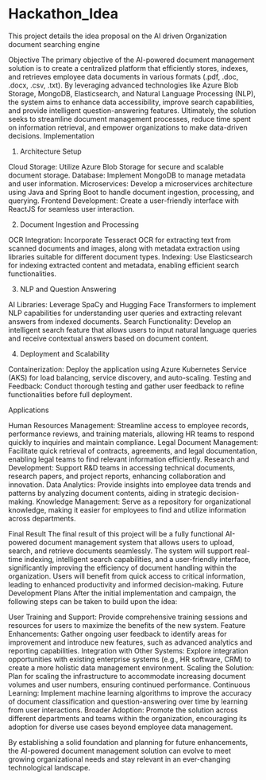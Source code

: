 # Hackathon_Idea
This project details the idea proposal on the AI driven Organization document searching engine

Objective
The primary objective of the AI-powered document management solution is to create a centralized platform that efficiently stores, indexes, and retrieves employee data documents in various formats (.pdf, .doc, .docx, .csv, .txt). By leveraging advanced technologies like Azure Blob Storage, MongoDB, Elasticsearch, and Natural Language Processing (NLP), the system aims to enhance data accessibility, improve search capabilities, and provide intelligent question-answering features. Ultimately, the solution seeks to streamline document management processes, reduce time spent on information retrieval, and empower organizations to make data-driven decisions.
Implementation
1. Architecture Setup

Cloud Storage: Utilize Azure Blob Storage for secure and scalable document storage.
Database: Implement MongoDB to manage metadata and user information.
Microservices: Develop a microservices architecture using Java and Spring Boot to handle document ingestion, processing, and querying.
Frontend Development: Create a user-friendly interface with ReactJS for seamless user interaction.

2. Document Ingestion and Processing

OCR Integration: Incorporate Tesseract OCR for extracting text from scanned documents and images, along with metadata extraction using libraries suitable for different document types.
Indexing: Use Elasticsearch for indexing extracted content and metadata, enabling efficient search functionalities.

3. NLP and Question Answering

AI Libraries: Leverage SpaCy and Hugging Face Transformers to implement NLP capabilities for understanding user queries and extracting relevant answers from indexed documents.
Search Functionality: Develop an intelligent search feature that allows users to input natural language queries and receive contextual answers based on document content.

4. Deployment and Scalability

Containerization: Deploy the application using Azure Kubernetes Service (AKS) for load balancing, service discovery, and auto-scaling.
Testing and Feedback: Conduct thorough testing and gather user feedback to refine functionalities before full deployment.

Applications

Human Resources Management: Streamline access to employee records, performance reviews, and training materials, allowing HR teams to respond quickly to inquiries and maintain compliance.
Legal Document Management: Facilitate quick retrieval of contracts, agreements, and legal documentation, enabling legal teams to find relevant information efficiently.
Research and Development: Support R&D teams in accessing technical documents, research papers, and project reports, enhancing collaboration and innovation.
Data Analytics: Provide insights into employee data trends and patterns by analyzing document contents, aiding in strategic decision-making.
Knowledge Management: Serve as a repository for organizational knowledge, making it easier for employees to find and utilize information across departments.

Final Result
The final result of this project will be a fully functional AI-powered document management system that allows users to upload, search, and retrieve documents seamlessly. The system will support real-time indexing, intelligent search capabilities, and a user-friendly interface, significantly improving the efficiency of document handling within the organization. Users will benefit from quick access to critical information, leading to enhanced productivity and informed decision-making.
Future Development Plans
After the initial implementation and campaign, the following steps can be taken to build upon the idea:

User Training and Support: Provide comprehensive training sessions and resources for users to maximize the benefits of the new system.
Feature Enhancements: Gather ongoing user feedback to identify areas for improvement and introduce new features, such as advanced analytics and reporting capabilities.
Integration with Other Systems: Explore integration opportunities with existing enterprise systems (e.g., HR software, CRM) to create a more holistic data management environment.
Scaling the Solution: Plan for scaling the infrastructure to accommodate increasing document volumes and user numbers, ensuring continued performance.
Continuous Learning: Implement machine learning algorithms to improve the accuracy of document classification and question-answering over time by learning from user interactions.
Broader Adoption: Promote the solution across different departments and teams within the organization, encouraging its adoption for diverse use cases beyond employee data management.

By establishing a solid foundation and planning for future enhancements, the AI-powered document management solution can evolve to meet growing organizational needs and stay relevant in an ever-changing technological landscape.
